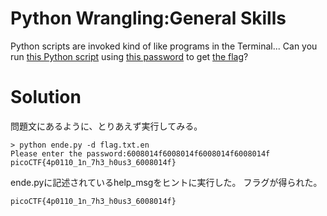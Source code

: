 # Python Wrangling:General Skills

Python scripts are invoked kind of like programs in the Terminal... Can you run [this Python script](https://github.com/colza12/ctf_writeup/blob/main/picoCTF%202021/Python%20Wrangling/ende.py) using [this password](https://github.com/colza12/ctf_writeup/blob/main/picoCTF%202021/Python%20Wrangling/pw.txt) to get [the flag](https://github.com/colza12/ctf_writeup/blob/main/picoCTF%202021/Python%20Wrangling/flag.txt.en)?

# Solution
問題文にあるように、とりあえず実行してみる。
```
> python ende.py -d flag.txt.en
Please enter the password:6008014f6008014f6008014f6008014f
picoCTF{4p0110_1n_7h3_h0us3_6008014f}
```
ende.pyに記述されているhelp_msgをヒントに実行した。
フラグが得られた。

`picoCTF{4p0110_1n_7h3_h0us3_6008014f}`
